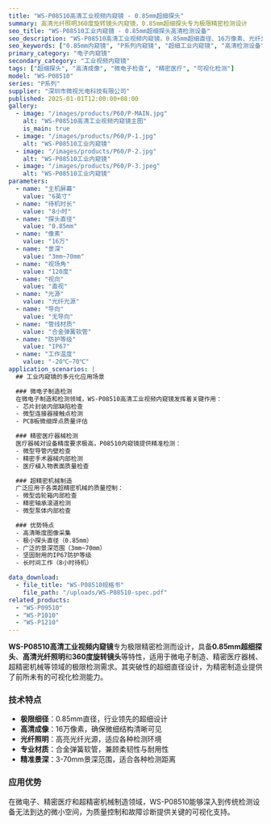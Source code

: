```yaml
---
title: "WS-P08510高清工业视频内窥镜 - 0.85mm超细探头"
summary: 高清光纤照明360度旋转镜头内窥镜，0.85mm超细探头专为极限精密检测设计
seo_title: "WS-P08510工业内窥镜 - 0.85mm超细探头高清检测设备"
seo_description: "WS-P08510高清工业视频内窥镜，0.85mm超细直径、16万像素、光纤光源，专为极限精密结构检测设计，适用于微电子、精密医疗、超精密机械检查。"
seo_keywords: ["0.85mm内窥镜", "P系列内窥镜", "超细工业内窥镜", "高清检测设备", "微电子检测", "精密医疗检查"]
primary_category: "电子内窥镜"
secondary_category: "工业视频内窥镜"
tags: ["超细探头", "高清成像", "微电子检查", "精密医疗", "可视化检测"]
model: "WS-P08510"
series: "P系列"
supplier: "深圳市微视光电科技有限公司"
published: 2025-01-01T12:00:00+08:00
gallery:
  - image: "/images/products/P60/P-MAIN.jpg"
    alt: "WS-P08510高清工业视频内窥镜主图"
    is_main: true
  - image: "/images/products/P60/P-1.jpg"
    alt: "WS-P08510工业内窥镜"
  - image: "/images/products/P60/P-2.jpg"
    alt: "WS-P08510工业内窥镜"
  - image: "/images/products/P60/P-3.jpeg"
    alt: "WS-P08510工业内窥镜"
parameters:
  - name: "主机屏幕"
    value: "6英寸"
  - name: "待机时长"
    value: "8小时"
  - name: "探头直径"
    value: "0.85mm"
  - name: "像素"
    value: "16万"
  - name: "景深"
    value: "3mm~70mm"
  - name: "视场角"
    value: "120度"
  - name: "视向"
    value: "直视"
  - name: "光源"
    value: "光纤光源"
  - name: "导向"
    value: "无导向"
  - name: "管线材质"
    value: "合金弹簧软管"
  - name: "防护等级"
    value: "IP67"
  - name: "工作温度"
    value: "-20℃~70℃"
application_scenarios: |
  ## 工业内窥镜的多元化应用场景

  ### 微电子制造检测
  在微电子制造和检测领域，WS-P08510高清工业视频内窥镜发挥着关键作用：
  - 芯片封装内部缺陷检查
  - 微型连接器接触点检测
  - PCB板微细焊点质量评估

  ### 精密医疗器械检测
  医疗器械对设备精度要求极高，P08510内窥镜提供精准检测：
  - 微型导管内壁检查
  - 精密手术器械内部检测
  - 医疗植入物表面质量检查

  ### 超精密机械制造
  广泛应用于各类超精密机械的质量控制：
  - 微型齿轮箱内部检查
  - 精密轴承滚道检测
  - 微型泵体内部检查

  ### 优势特点
  - 高清晰度图像采集
  - 极小探头直径（0.85mm）
  - 广泛的景深范围（3mm~70mm）
  - 坚固耐用的IP67防护等级
  - 长时间工作（8小时待机）

data_download:
  - file_title: "WS-P08510规格书"
    file_path: "/uploads/WS-P08510-spec.pdf"
related_products:
  - "WS-P09510"
  - "WS-P1010"
  - "WS-P1210"
---
```


**WS-P08510高清工业视频内窥镜**专为极限精密检测而设计，具备**0.85mm超细探头**、**高清光纤照明**和**360度旋转镜头**等特性，适用于微电子制造、精密医疗器械、超精密机械等领域的极限检测需求。其突破性的超细直径设计，为精密制造业提供了前所未有的可视化检测能力。

### 技术特点

- **极限细径**：0.85mm直径，行业领先的超细设计
- **高清成像**：16万像素，确保微细结构清晰可见
- **光纤照明**：高亮光纤光源，适应各种检测环境
- **专业材质**：合金弹簧软管，兼顾柔韧性与耐用性
- **精准景深**：3-70mm景深范围，适合各种检测距离

### 应用优势

在微电子、精密医疗和超精密机械制造领域，WS-P08510能够深入到传统检测设备无法到达的微小空间，为质量控制和故障诊断提供关键的可视化支持。
